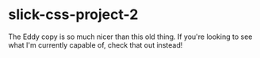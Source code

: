 # slick-css-project-2

The Eddy copy is so much nicer than this old thing. If you're looking to see what I'm currently capable of, check that out instead!
